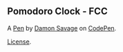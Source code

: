 Pomodoro Clock - FCC
--------------------


A [Pen](https://codepen.io/damonutes/pen/vKyLVo) by [Damon Savage](https://codepen.io/damonutes) on [CodePen](https://codepen.io).

[License](https://codepen.io/license/pen/vKyLVo).
